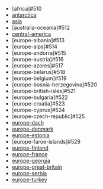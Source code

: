 * [africa]#510
* [antarctica](https://circle-artifacts.com/gh/navit-gps/maptool/395/artifacts/0/tmp/circle-artifacts.YwFZ9TR/antarctica.bin)
* [asia]()
* [australia-oceania]#512
* [central-america](https://circle-artifacts.com/gh/navit-gps/maptool/404/artifacts/0/tmp/circle-artifacts.gkcZZOu/central-america.bin)
* [europe-albania]#513
* [europe-alps]#514
* [europe-andorra]#515
* [europe-austria]#516
* [europe-azores]#517
* [europe-belarus]#518
* [europe-belgium]#519
* [europe-bosnia-herzegovina]#520
* [europe-british-isles]#521
* [europe-bulgaria]#522
* [europe-croatia]#523
* [europe-cyprus]#524
* [europe-czech-republic]#525
* [europe-dach](https://circle-artifacts.com/gh/navit-gps/maptool/435/artifacts/0/tmp/circle-artifacts.lks2FeS/europe-dach.bin)
* [europe-denmark](https://circle-artifacts.com/gh/navit-gps/maptool/436/artifacts/0/tmp/circle-artifacts.oKYSlI8/europe-denmark.bin)
* [europe-estonia](https://circle-artifacts.com/gh/navit-gps/maptool/437/artifacts/0/tmp/circle-artifacts.GFlt8Qz/europe-estonia.bin)
* [europe-faroe-islands]#529
* [europe-finland](https://circle-artifacts.com/gh/navit-gps/maptool/439/artifacts/0/tmp/circle-artifacts.AulH1sK/europe-finland.bin)
* [europe-france](https://circle-artifacts.com/gh/navit-gps/maptool/440/artifacts/0/tmp/circle-artifacts.A23IgKN/europe-france.bin)
* [europe-georgia](https://circle-artifacts.com/gh/navit-gps/maptool/441/artifacts/0/tmp/circle-artifacts.djR6o7h/europe-georgia.bin)
* [europe-great-britain](https://circle-artifacts.com/gh/navit-gps/maptool/443/artifacts/0/tmp/circle-artifacts.g7HFiNj/europe-great-britain.bin)
* [europe-serbia](https://circle-artifacts.com/gh/navit-gps/maptool/475/artifacts/0/tmp/circle-artifacts.BzDwarC/europe-serbia.bin)
* [europe-turkey](https://circle-artifacts.com/gh/navit-gps/maptool/488/artifacts/0/tmp/circle-artifacts.yPp7ARK/europe-turkey.bin)
